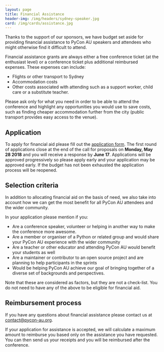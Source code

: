 ```yaml
---
layout: page
title: Financial Assistance
header-img: /img/headers/sydney-speaker.jpg
card: /img/cards/assistance.jpg
---
```


Thanks to the support of our sponsors, we have budget set aside for providing financial assistance to PyCon AU speakers and attendees who might otherwise find it difficult to attend.

Financial assistance grants are always either a free conference ticket (at the enthusiast level) or a conference ticket plus additional reimbursed expenses. These expenses can include:
* Flights or other transport to Sydney
* Accommodation costs
* Other costs associated with attending such as a support worker, child care or a substitute teacher.

Please ask only for what you need in order to be able to attend the conference and highlight any opportunities you would use to save costs, such as finding cheaper accommodation further from the city (public transport provides easy access to the venue).

## Application

To apply for financial aid please fill out the [application form](https://goo.gl/forms/OJcmTDHGJGK4YxWB2).
The first round of applications close at the end of the call for proposals on **Monday, May 28 2018** and you will receive a response by **June 17**. Applications will be approved progressively so please apply early and your application may be approved early. If the budget has not been exhausted the application process will be reopened.

## Selection criteria

In addition to allocating financial aid on the basis of need, we also take into account how we can get the most benefit for all PyCon AU attendees and the wider community.

In your application please mention if you:
* Are a conference speaker, volunteer or helping in another way to make the conference more awesome.
* Are a member or organiser of a Python or related group and would share your PyCon AU experience with the wider community
* Are a teacher or other educator and attending PyCon AU would benefit your students as well
* Are a maintainer or contributor to an open source project and are planning to help participants in the sprints
* Would be helping PyCon AU achieve our goal of bringing together of a diverse set of backgrounds and perspectives.

Note that these are considered as factors, but they are not a check-list. You do not need to have any of the above to be eligible for financial aid.

## Reimbursement process

If you have any questions about financial assistance please contact us at [contact@pycon-au.org](mailto:contact@pycon-au.org).

If your application for assistance is accepted, we will calculate a maximum amount to reimburse you based only on the assistance you have requested. You can then send us your receipts and you will be reimbursed after the conference.

